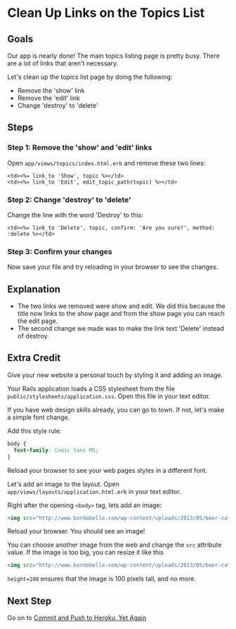 # Clean Up Links on the Topics List
## Goals
Our app is nearly done! The main topics listing page is pretty busy. There are a lot of links that aren't necessary.

Let's clean up the topics list page by doing the following:

* Remove the 'show' link
* Remove the 'edit' link
* Change 'destroy' to 'delete'

## Steps
### Step 1: Remove the 'show' and 'edit' links
Open `app/views/topics/index.html.erb` and remove these two lines:

```erb
<td><%= link_to 'Show', topic %></td>
<td><%= link_to 'Edit', edit_topic_path(topic) %></td>
```

### Step 2: Change 'destroy' to 'delete'
Change the line with the word 'Destroy' to this:

```erb
<td><%= link_to 'Delete', topic, confirm: 'Are you sure?', method: :delete %></td>
```

### Step 3: Confirm your changes
Now save your file and try reloading in your browser to see the changes.

## Explanation
* The two links we removed were show and edit. 
We did this because the title now links to the show page and from the show page you can reach the edit page.
* The second change we made was to make the link text 'Delete' instead of destroy.

## Extra Credit

Give your new website a personal touch by styling it and adding an image.

Your Rails application loads a CSS stylesheet from the file `public/stylesheets/application.css`. 
Open this file in your text editor.

If you have web design skills already, you can go to town. If not, let's make a simple font change.

Add this style rule:

```css
body {
  font-family: Comic Sans MS;
}
```

Reload your browser to see your web pages styles in a different font.

Let's add an image to the layout. Open `app/views/layouts/application.html.erb` in your text editor.

Right after the opening `<body>` tag, lets add an image:

```html
<img src="http://www.bordobello.com/wp-content/uploads/2013/05/beer-cat-15.jpg"/>
```

Reload your browser. You should see an image!

You can choose another image from the web and change the `src` attribute value. If the image is too big, you 
can resize it like this

```html
<img src="http://www.bordobello.com/wp-content/uploads/2013/05/beer-cat-15.jpg" height=100 />
```

`height=100` ensures that the image is 100 pixels tall, and no more.

## Next Step
Go on to [Commit and Push to Heroku, Yet Again](commit_and_push_to_heroku_yet_again)
